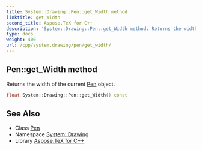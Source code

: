```yaml
---
title: System::Drawing::Pen::get_Width method
linktitle: get_Width
second_title: Aspose.TeX for C++
description: 'System::Drawing::Pen::get_Width method. Returns the width of the current Pen object in C++.'
type: docs
weight: 400
url: /cpp/system.drawing/pen/get_width/
---
```

## Pen::get_Width method


Returns the width of the current [Pen](../) object.

```cpp
float System::Drawing::Pen::get_Width() const
```

## See Also

* Class [Pen](../)
* Namespace [System::Drawing](../../)
* Library [Aspose.TeX for C++](../../../)
